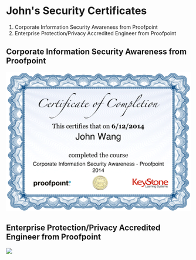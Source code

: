 # John's Security Certificates

1. Corporate Information Security Awareness from Proofpoint
1. Enterprise Protection/Privacy Accredited Engineer from Proofpoint

## Corporate Information Security Awareness from Proofpoint

![](cert_infosec_proofpoint_corporate-information-security-awareness_2014-06-12.png)

## Enterprise Protection/Privacy Accredited Engineer from Proofpoint

![](cert_infosec_proofpoint_enterprise-protection-privacy-accredited-engineer_2014-05-04.png)